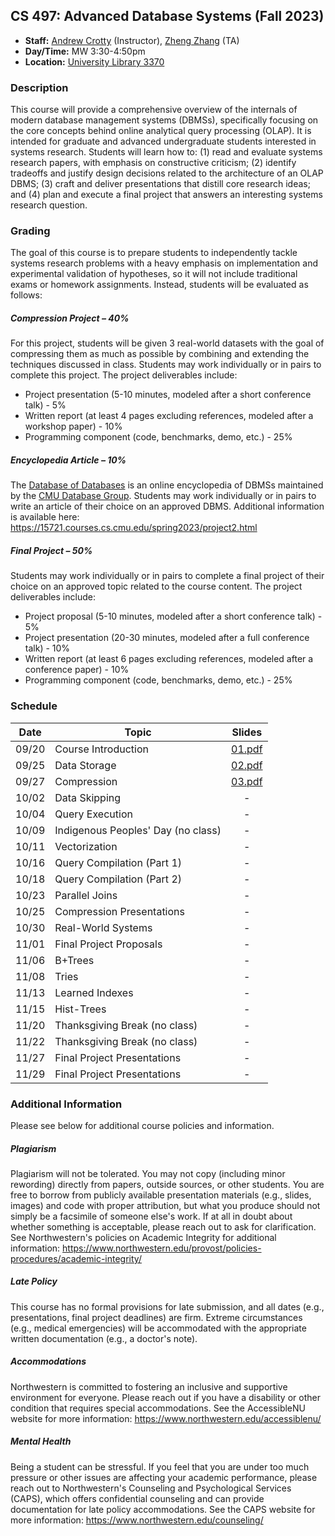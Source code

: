 ## CS 497: Advanced Database Systems (Fall 2023)
* **Staff:** [Andrew Crotty](https://users.cs.northwestern.edu/~ajc4828/) (Instructor), [Zheng Zhang](https://secantzhang.github.io/) (TA)
* **Day/Time:** MW 3:30-4:50pm
* **Location:** [University Library 3370](https://25live.collegenet.com/pro/northwestern#!/home/location/152/details)

### Description
This course will provide a comprehensive overview of the internals of modern
database management systems (DBMSs), specifically focusing on the core concepts
behind online analytical query processing (OLAP). It is intended for graduate
and advanced undergraduate students interested in systems research. Students
will learn how to: (1) read and evaluate systems research papers, with emphasis
on constructive criticism; (2) identify tradeoffs and justify design decisions
related to the architecture of an OLAP DBMS; (3) craft and deliver presentations
that distill core research ideas; and (4) plan and execute a final project that
answers an interesting systems research question.

### Grading
The goal of this course is to prepare students to independently tackle systems
research problems with a heavy emphasis on implementation and experimental
validation of hypotheses, so it will not include traditional exams or homework
assignments. Instead, students will be evaluated as follows:

##### Compression Project – 40%
For this project, students will be given 3 real-world datasets with the goal of
compressing them as much as possible by combining and extending the techniques
discussed in class. Students may work individually or in pairs to complete this
project. The project deliverables include:

* Project presentation (5-10 minutes, modeled after a short conference talk) - 5%
* Written report (at least 4 pages excluding references, modeled after a workshop paper) - 10%
* Programming component (code, benchmarks, demo, etc.) - 25%

##### Encyclopedia Article – 10%
The [Database of Databases](https://dbdb.io/) is an online encyclopedia of DBMSs
maintained by the [CMU Database Group](https://db.cs.cmu.edu/). Students may
work individually or in pairs to write an article of their choice on an approved
DBMS. Additional information is available here:
https://15721.courses.cs.cmu.edu/spring2023/project2.html

##### Final Project – 50%
Students may work individually or in pairs to complete a final project of their
choice on an approved topic related to the course content. The project
deliverables include:

* Project proposal (5-10 minutes, modeled after a short conference talk) - 5%
* Project presentation (20-30 minutes, modeled after a full conference talk) - 10%
* Written report (at least 6 pages excluding references, modeled after a conference paper) - 10%
* Programming component (code, benchmarks, demo, etc.) - 25%

### Schedule
| Date  | Topic                              | Slides                            |
| ----- | ---------------------------------- | :-------------------------------: |
| 09/20 | Course Introduction                | [01.pdf](slides/cs497-f23_01.pdf) |
| 09/25 | Data Storage                       | [02.pdf](slides/cs497-f23_02.pdf) |
| 09/27 | Compression                        | [03.pdf](slides/cs497-f23_03.pdf) |
| 10/02 | Data Skipping                      | - |
| 10/04 | Query Execution                    | - |
| 10/09 | Indigenous Peoples' Day (no class) | - |
| 10/11 | Vectorization                      | - |
| 10/16 | Query Compilation (Part 1)         | - |
| 10/18 | Query Compilation (Part 2)         | - |
| 10/23 | Parallel Joins                     | - |
| 10/25 | Compression Presentations          | - |
| 10/30 | Real-World Systems                 | - |
| 11/01 | Final Project Proposals            | - |
| 11/06 | B+Trees                            | - |
| 11/08 | Tries                              | - |
| 11/13 | Learned Indexes                    | - |
| 11/15 | Hist-Trees                         | - |
| 11/20 | Thanksgiving Break (no class)      | - |
| 11/22 | Thanksgiving Break (no class)      | - |
| 11/27 | Final Project Presentations        | - |
| 11/29 | Final Project Presentations        | - |

### Additional Information
Please see below for additional course policies and information.

##### Plagiarism
Plagiarism will not be tolerated. You may not copy (including minor rewording)
directly from papers, outside sources, or other students. You are free to borrow
from publicly available presentation materials (e.g., slides, images) and code
with proper attribution, but what you produce should not simply be a facsimile
of someone else's work. If at all in doubt about whether something is
acceptable, please reach out to ask for clarification. See Northwestern's
policies on Academic Integrity for additional information:
https://www.northwestern.edu/provost/policies-procedures/academic-integrity/

##### Late Policy
This course has no formal provisions for late submission, and all dates (e.g.,
presentations, final project deadlines) are firm. Extreme circumstances (e.g.,
medical emergencies) will be accommodated with the appropriate written
documentation (e.g., a doctor's note).

##### Accommodations
Northwestern is committed to fostering an inclusive and supportive environment
for everyone. Please reach out if you have a disability or other condition that
requires special accommodations. See the AccessibleNU website for more
information: https://www.northwestern.edu/accessiblenu/

##### Mental Health
Being a student can be stressful. If you feel that you are under too much
pressure or other issues are affecting your academic performance, please reach
out to Northwestern's Counseling and Psychological Services (CAPS), which offers
confidential counseling and can provide documentation for late policy
accommodations. See the CAPS website for more information:
https://www.northwestern.edu/counseling/
